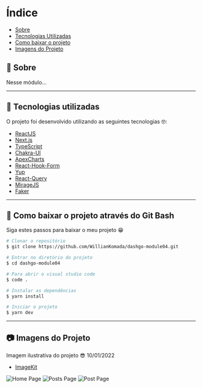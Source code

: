 # Índice

- [Sobre](#-sobre)
- [Tecnologias Utilizadas](#-tecnologias-utilizadas)
- [Como baixar o projeto](#-como-baixar-o-projeto)
- [Imagens do Projeto](#-imagens-do-projeto)

## 📝 Sobre

<p>
  Nesse módulo...
</p>

---

## 🚀 Tecnologias utilizadas

<p>O projeto foi desenvolvido utilizando as seguintes tecnologias 🤓:</p>

- [ReactJS](https://reactjs.org)
- [Next.js](https://nextjs.org/)
- [TypeScript](https://www.typescriptlang.org/)
- [Chakra-UI](https://chakra-ui.com/docs/getting-started)
- [ApexCharts](https://apexcharts.com/)
- [React-Hook-Form](https://react-hook-form.com/)
- [Yup](https://github.com/jquense/yup)
- [React-Query](https://react-query.tanstack.com/overview)
- [MirageJS](https://miragejs.com/docs/getting-started/introduction/)
- [Faker](https://github.com/faker-js/faker)
---

## 📁 Como baixar o projeto através do Git Bash

<p>Siga estes passos para baixar o meu projeto 😁</p>

```bash
# Clonar o repositório
$ git clone https://github.com/WillianKomada/dashgo-module04.git

# Entrar no diretório do projeto
$ cd dashgo-module04

# Para abrir o visual studio code
$ code .

# Instalar as dependências
$ yarn install

# Iniciar o projeto
$ yarn dev
```

---

## 📷 Imagens do Projeto

<p>Imagem ilustrativa do projeto 😎 10/01/2022</p>

- [ImageKit](https://imagekit.io/)

<img src="https://ik.imagekit.io/cucgno2zqys/home_A3GwEOHqY.PNG?updatedAt=1640297686915" alt="Home Page">
<img src="https://ik.imagekit.io/cucgno2zqys/posts_Ay2Yum554Nw.PNG?updatedAt=1640297686647" alt="Posts Page">
<img src="https://ik.imagekit.io/cucgno2zqys/post1_AwR7rnnqK.PNG?updatedAt=1640297852684" alt="Post Page">
